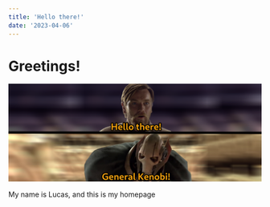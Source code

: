 ```yaml
---
title: 'Hello there!'
date: '2023-04-06'
---
```


# Greetings!
![](./public/images/hello_there.png)

My name is Lucas, and this is my homepage